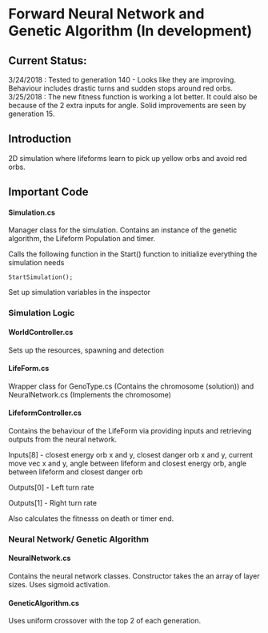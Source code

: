# Forward Neural Network and Genetic Algorithm (In development)

## Current Status: 

3/24/2018 : Tested to generation 140 - Looks like they are improving. Behaviour includes drastic turns and sudden stops around red orbs. 
3/25/2018 : The new fitness function is working a lot better. It could also be because of the 2 extra inputs for angle. Solid improvements are seen by generation 15. 

## Introduction

2D simulation where lifeforms learn to pick up yellow orbs and avoid red orbs.

## Important Code

#### Simulation.cs

Manager class for the simulation. Contains an instance of the genetic algorithm, the Lifeform Population and timer. 

Calls the following function in the Start() function to initialize everything the simulation needs
```
StartSimulation();

```
Set up simulation variables in the inspector


### Simulation Logic

#### WorldController.cs

Sets up the resources, spawning and detection

#### LifeForm.cs

Wrapper class for GenoType.cs (Contains the chromosome (solution)) and NeuralNetwork.cs (Implements the chromosome)

#### LifeformController.cs

Contains the behaviour of the LifeForm via providing inputs and retrieving outputs from the neural network. 

Inputs[8] - closest energy orb x and y, closest danger orb x and y, current move vec x and y, angle between lifeform and closest energy orb, angle between lifeform and closest danger orb

Outputs[0] - Left turn rate

Outputs[1] - Right turn rate

Also calculates the fitnesss on death or timer end. 

### Neural Network/ Genetic Algorithm

#### NeuralNetwork.cs

Contains the neural network classes. Constructor takes the an array of layer sizes. Uses sigmoid activation.

#### GeneticAlgorithm.cs

Uses uniform crossover with the top 2 of each generation.

